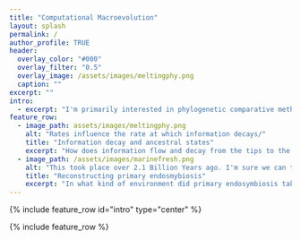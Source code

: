 ```yaml
---
title: "Computational Macroevolution"
layout: splash
permalink: /
author_profile: TRUE
header:
  overlay_color: "#000"
  overlay_filter: "0.5"
  overlay_image: /assets/images/meltingphy.png
  caption: ""
excerpt: ""
intro: 
  - excerpt: "I'm primarily interested in phylogenetic comparative methods and studies. Broad macroevolutionary patterns represent some of the most compelling evidence for repeated patterns in evolution, but are often hampered by weak links between micro- and macro-evolutionary processes. I'm interested in identifying the limits of our methods so we can begin to work past them."
feature_row:
  - image_path: assets/images/meltingphy.png
    alt: "Rates influence the rate at which information decays/"
    title: "Information decay and ancestral states"
    excerpt: "How does information flow and decay from the tips to the nodes during ancestral state reconstruction?"
  - image_path: /assets/images/marinefresh.png
    alt: "This took place over 2.1 Billion Years ago. I'm sure we can trust it."
    title: "Reconstructing primary endosmybiosis"
    excerpt: "In what kind of environment did primary endosymbiosis take place and should ask that question?"
---
```


{% include feature_row id="intro" type="center" %}

{% include feature_row %}
